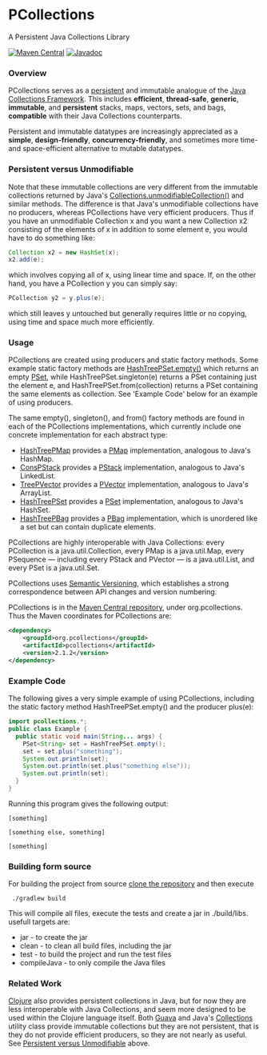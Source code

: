 PCollections
============

A Persistent Java Collections Library

[![Maven Central](https://img.shields.io/maven-central/v/org.pcollections/pcollections.svg)](https://maven-badges.herokuapp.com/maven-central/org.pcollections/pcollections/)
[![Javadoc](http://www.javadoc.io/badge/org.pcollections/pcollections.svg)](http://www.javadoc.io/doc/org.pcollections/pcollections)

### Overview

PCollections serves as a [persistent](http://en.wikipedia.org/wiki/Persistent_data_structure) and immutable analogue of the [Java Collections Framework](http://java.sun.com/javase/6/docs/technotes/guides/collections/index.html). This includes **efficient**, **thread-safe**, **generic**, **immutable**, and **persistent** stacks, maps, vectors, sets, and bags, **compatible** with their Java Collections counterparts.

Persistent and immutable datatypes are increasingly appreciated as a **simple**, **design-friendly**, **concurrency-friendly**, and sometimes more time- and space-efficient alternative to mutable datatypes.
### Persistent versus Unmodifiable

Note that these immutable collections are very different from the immutable collections returned by Java's [Collections.unmodifiableCollection()](http://java.sun.com/javase/6/docs/api/java/util/Collections.html#unmodifiableCollection(java.util.Collection)) and similar methods. The difference is that Java's unmodifiable collections have no producers, whereas PCollections have very efficient producers. Thus if you have an unmodifiable Collection x and you want a new Collection x2 consisting of the elements of x in addition to some element e, you would have to do something like:
```Java
Collection x2 = new HashSet(x);
x2.add(e);
```
which involves copying all of x, using linear time and space. If, on the other hand, you have a PCollection y you can simply say:
```Java
PCollection y2 = y.plus(e);
```
which still leaves y untouched but generally requires little or no copying, using time and space much more efficiently.
### Usage

PCollections are created using producers and static factory methods. Some example static factory methods are [HashTreePSet.empty()](http://pcollections.googlecode.com/svn/trunk/docs/org/pcollections/HashTreePSet.html#empty()) which returns an empty [PSet](http://pcollections.googlecode.com/svn/trunk/docs/org/pcollections/PSet.html), while HashTreePSet.singleton(e) returns a PSet containing just the element e, and HashTreePSet.from(collection) returns a PSet containing the same elements as collection. See 'Example Code' below for an example of using producers.

The same empty(), singleton(), and from() factory methods are found in each of the PCollections implementations, which currently include one concrete implementation for each abstract type:
* [HashTreePMap](http://pcollections.googlecode.com/svn/trunk/docs/org/pcollections/HashTreePMap.html) provides a [PMap](http://pcollections.googlecode.com/svn/trunk/docs/org/pcollections/PMap.html) implementation, analogous to Java's HashMap.
* [ConsPStack](http://pcollections.googlecode.com/svn/trunk/docs/org/pcollections/ConsPStack.html) provides a [PStack](http://pcollections.googlecode.com/svn/trunk/docs/org/pcollections/PStack.html) implementation, analogous to Java's LinkedList.
* [TreePVector](http://pcollections.googlecode.com/svn/trunk/docs/org/pcollections/TreePVector.html) provides a [PVector](http://pcollections.googlecode.com/svn/trunk/docs/org/pcollections/PVector.html) implementation, analogous to Java's ArrayList.
* [HashTreePSet](http://pcollections.googlecode.com/svn/trunk/docs/org/pcollections/HashTreePSet.html) provides a [PSet](http://pcollections.googlecode.com/svn/trunk/docs/org/pcollections/PSet.html) implementation, analogous to Java's HashSet.
* [HashTreePBag](http://pcollections.googlecode.com/svn/trunk/docs/org/pcollections/HashTreePBag.html) provides a [PBag](http://pcollections.googlecode.com/svn/trunk/docs/org/pcollections/PBag.html) implementation, which is unordered like a set but can contain duplicate elements. 

PCollections are highly interoperable with Java Collections: every PCollection is a java.util.Collection, every PMap is a java.util.Map, every PSequence — including every PStack and PVector — is a java.util.List, and every PSet is a java.util.Set.

PCollections uses [Semantic Versioning](http://semver.org/), which establishes a strong correspondence between API changes and version numbering.

PCollections is in the [Maven Central repository](http://search.maven.org/#search|ga|1|a:%22pcollections%22), under org.pcollections. Thus the Maven coordinates for PCollections are:

```xml
<dependency>
    <groupId>org.pcollections</groupId>
    <artifactId>pcollections</artifactId>
    <version>2.1.2</version>
</dependency>
```

### Example Code

The following gives a very simple example of using PCollections, including the static factory method HashTreePSet.empty() and the producer plus(e):
```Java
import pcollections.*;
public class Example {
  public static void main(String... args) {
    PSet<String> set = HashTreePSet.empty();
    set = set.plus("something");
    System.out.println(set);
    System.out.println(set.plus("something else"));
    System.out.println(set);
  }
}
```
Running this program gives the following output:
```
[something]

[something else, something]

[something]
```

### Building form source
For building the project from source [clone the repository](https://github.com/pcollections/pcollections.git) and then execute
```
 ./gradlew build
```
This will compile all files, execute the tests and create a jar in ./build/libs. usefull targets are:
* jar - to create the jar
* clean - to clean all build files, including the jar
* test - to build the project and run the test files
* compileJava - to only compile the Java files

### Related Work

[Clojure](http://clojure.googlecode.com/) also provides persistent collections in Java, but for now they are less interoperable with Java Collections, and seem more designed to be used within the Clojure language itself. Both [Guava](http://guava-libraries.googlecode.com/) and Java's [Collections](http://java.sun.com/javase/6/docs/api/java/util/Collections.html) utility class provide immutable collections but they are not persistent, that is they do not provide efficient producers, so they are not nearly as useful. See [Persistent versus Unmodifiable](#persistent-versus-unmodifiable) above. 
